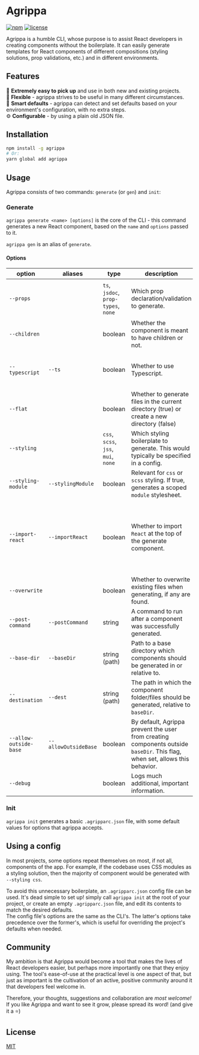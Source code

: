 # Agrippa
[![npm](https://img.shields.io/npm/v/agrippa?logo=npm&color=CB3837)](https://www.npmjs.com/package/agrippa)
[![license](https://img.shields.io/github/license/nitzanhen/agrippa?color=yellow)](https://choosealicense.com/licenses/mit/)

Agrippa is a humble CLI, whose purpose is to assist React developers in creating components without the boilerplate.
It can easily generate templates for React components of different compositions (styling solutions, prop validations, etc.) and in different environments. 

## Features
🚀 **Extremely easy to pick up** and use in both new and existing projects.<br/>
🐙 **Flexible** - agrippa strives to be useful in many different circumstances.<br/>
🧠 **Smart defaults** - agrippa can detect and set defaults based on your environment's configuration, with no extra steps. <br/>
⚙️ **Configurable** - by using a plain old JSON file.

## Installation

```bash
npm install -g agrippa
# Or:
yarn global add agrippa
```

## Usage

Agrippa consists of two commands: `generate` (or `gen`) and `init`:

### Generate
`agrippa generate <name> [options]` is the core of the CLI - this command generates a new React component, based on the `name` and `options` passed to it.

`agrippa gen` is an alias of `generate`.

#### Options
| option                 | aliases              | type                                 | description                                                                                                                 | default                                                                                                                                                        |
|------------------------|----------------------|--------------------------------------|-----------------------------------------------------------------------------------------------------------------------------|----------------------------------------------------------------------------------------------------------------------------------------------------------------|
| `--props`              |                      | `ts`, `jsdoc`,  `prop-types`, `none` | Which prop declaration/validation to generate.                                                                              | `ts` if the CLI manages to find a `tsconfig.json` file,  `none` otherwise.                                                                                     |
| `--children`           |                      | boolean                              | Whether the component is meant to have children or not.                                                                     | `false`                                                                                                                                                        |
| `--typescript`         |  `--ts`              | boolean                              | Whether to use Typescript.                                                                                                  | `true` if the CLI manages to find a `tsconfig.json` file,  false otherwise.                                                                                    |
| `--flat`               |                      | boolean                              | Whether to generate files in the current directory (true)  or create a new directory (false)                                | `false`                                                                                                                                                        |
| `--styling`            |                      | `css`, `scss`, `jss`, `mui`, `none`  | Which styling boilerplate to generate. This would typically be specified in a  config.                                      | `none`                                                                                                                                                         |
| `--styling-module`     |  `--stylingModule`   | boolean                              | Relevant for `css` or `scss` styling. If true, generates a scoped `module` stylesheet.                                      | `true`                                                                                                                                                         |
| `--import-react`       |  `--importReact`     | boolean                              | Whether to import `React` at the top of the generate component.                                                             | `true` if the CLI manages to find a `tsconfig.json` file and it has a `jsx` field under `compilerOptions` with `react-jsx` or `react-jsxdev`. False otherwise. |
| `--overwrite`          |                      | boolean                              | Whether to overwrite existing files when generating, if any are found.                                                      | `false`.                                                                                                                                                       |
| `--post-command`       | `--postCommand`      | string                               | A command to run after a component was successfully generated.                                                              | none.                                                                                                                                                          |
| `--base-dir`           | `--baseDir`          | string (path)                        | Path to a base directory which components should be generated in or relative to.                                            | The current working directory.                                                                                                                                 |
| `--destination`        | `--dest`             | string (path)                        | The path in which the component folder/files should be generated, relative to `baseDir`.                                    | `'.'` (Resolves to `baseDir`)                                                                                                                                  |
| `--allow-outside-base` | `--allowOutsideBase` | boolean                              | By default, Agrippa prevent the user from creating components outside `baseDir`. This flag, when set, allows this behavior. | `false`                                                                                                                                                        |
| `--debug`              |                      | boolean                              | Logs much additional, important information.                                                                                | `false`                                                                                                                                                        |                                                                                                                                                      |
### Init
`agrippa init` generates a basic `.agripparc.json` file, with some default values for options that agrippa accepts.  

## Using a config
In most projects, some options repeat themselves on most, if not all, components of the app. For example, if the codebase uses CSS modules as a styling solution, then the majority of component would be generated with `--styling css`. 

To avoid this unnecessary boilerplate, an `.agripparc.json` config file can be used. It's dead simple to set up! simply call `agrippa init` at the root of your project, or create an empty `.agripparc.json` file, and edit its contents to match the desired defaults. <br/>
The config file's options are the same as the CLI's. The latter's options take precedence over the former's, which is useful for overriding the project's defaults when needed.

## Community

My ambition is that Agrippa would become a tool that makes the lives of React developers easier, but perhaps more importantly one that they enjoy using. The tool's ease-of-use at the practical level is one aspect of that, but just as important is the cultivation of an active, positive community around it that developers feel welcome in.

Therefore, your thoughts, suggestions and collaboration are *most welcome!* <br/>
If you like Agrippa and want to see it grow, please spread its word! (and give it a ⭐)

## License
[MIT](https://choosealicense.com/licenses/mit/)